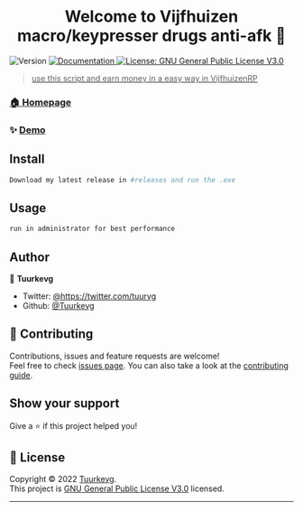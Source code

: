 <h1 align="center">Welcome to Vijfhuizen macro/keypresser drugs anti-afk 👋</h1>
<p>
  <img alt="Version" src="https://img.shields.io/badge/version-1.1-blue.svg?cacheSeconds=2592000" />
  <a href="https://github.com/Tuurkevg/vijfhuizenRP-Autokeypresser-macro-drugs/releases" target="_blank">
    <img alt="Documentation" src="https://img.shields.io/badge/documentation-yes-brightgreen.svg" />
  </a>
  <a href="https://docs.github.com/en/repositories/managing-your-repositorys-settings-and-features/customizing-your-repository/licensing-a-repository#disclaimer" target="_blank">
    <img alt="License: GNU General Public License V3.0" src="https://img.shields.io/badge/License-GNU General Public License V3.0-yellow.svg" />
</p>

> use this script and earn money in a easy way in VijfhuizenRP

### 🏠 [Homepage](https://github.com/Tuurkevg/vijfhuizenRP-Autokeypresser-macro-drugs)

### ✨ [Demo](https://github.com/Tuurkevg/vijfhuizenRP-Autokeypresser-macro-drugs/releases/tag/non-GUI)

## Install

```sh
Download my latest release in #releases and run the .exe
```

## Usage

```sh
run in administrator for best performance
```

## Author

👤 **Tuurkevg**

* Twitter: [@https:\/\/twitter.com\/tuurvg](https://twitter.com/https:\/\/twitter.com\/tuurvg)
* Github: [@Tuurkevg](https://github.com/Tuurkevg)

## 🤝 Contributing

Contributions, issues and feature requests are welcome!<br />Feel free to check [issues page](https://github.com/Tuurkevg/vijfhuizenRP-Autokeypresser-macro-drugs/issues). You can also take a look at the [contributing guide](https://github.com/Tuurkevg/vijfhuizenRP-Autokeypresser-macro-drugs/pulls).

## Show your support

Give a ⭐️ if this project helped you!

## 📝 License

Copyright © 2022 [Tuurkevg](https://github.com/Tuurkevg).<br />
This project is [GNU General Public License V3.0](https://docs.github.com/en/repositories/managing-your-repositorys-settings-and-features/customizing-your-repository/licensing-a-repository#disclaimer) licensed.

***
